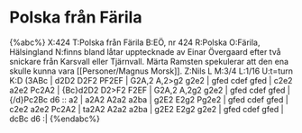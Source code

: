 # Polska från Färila

{%abc%}
X:424
T:Polska från Färila
B:EÖ, nr 424
R:Polska
O:Färila, Hälsingland
N:finns bland låtar upptecknade av Einar Övergaard efter två snickare från Karsvall eller Tjärnvall. Märta Ramsten spekulerar att den ena skulle kunna vara [[Personer/Magnus Morsk]].
Z:Nils L
M:3/4
L:1/16
U:t=turn
K:D
(3ABc | d2D2 D2F2 PF2EF | G2A,2 A,2>g2 g2e2 | gfed cdef gfed | c2e2 a2e2 Pc2A2 |
{Bc}d2D2 D2>F2 F2EF | G2A,2 A,2g2 g2e2 | gfed cdef gfed | {/d}Pc2Bc d6 ::
a2 | a2A2 A2a2 a2ba | g2E2 E2g2 Pg2e2 | gfed cdef gfed | c2e2 a2e2 Pc2A2 |
ta2A2 A2a2 a2ba | g2E2 E2g2 g2e2 | gfed cdef gfed | dcBc d6 :|
{%endabc%}
